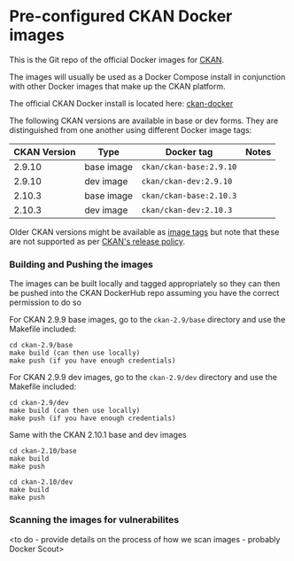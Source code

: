 # Pre-configured CKAN Docker images

This is the Git repo of the official Docker images for [CKAN](https://github.com/ckan/ckan/).

The images will usually be used as a Docker Compose install in conjunction with other Docker images that make up the CKAN platform. 

The official CKAN Docker install is located here: [ckan-docker](https://github.com/ckan/ckan-docker)

The following CKAN versions are available in base or dev forms. They are distinguished from one another using different Docker image tags:

| CKAN Version | Type | Docker tag | Notes |
| --- | --- | --- | --- |
| 2.9.10 | base image | `ckan/ckan-base:2.9.10` |  |
| 2.9.10 | dev image | `ckan/ckan-dev:2.9.10` |  |
| 2.10.3 | base image | `ckan/ckan-base:2.10.3` |  |
| 2.10.3 | dev image | `ckan/ckan-dev:2.10.3` |  |

Older CKAN versions might be available as [image tags](https://hub.docker.com/r/ckan/ckan-base/tags) but note that these are not supported as per [CKAN's release policy](https://docs.ckan.org/en/latest/maintaining/releases.html#supported-versions).


### Building and Pushing the images

The images can be built locally and tagged appropriately so they can then be pushed into the CKAN DockerHub repo
assuming you have the correct permission to do so

For CKAN 2.9.9 base images, go to the `ckan-2.9/base` directory and use the Makefile included:

    cd ckan-2.9/base
    make build (can then use locally)
    make push (if you have enough credentials)

For CKAN 2.9.9 dev images, go to the `ckan-2.9/dev` directory and use the Makefile included:

    cd ckan-2.9/dev
    make build (can then use locally)
    make push (if you have enough credentials)

Same with the CKAN 2.10.1 base and dev images 

    cd ckan-2.10/base
    make build
    make push

    cd ckan-2.10/dev
    make build
    make push

### Scanning the images for vulnerabilites

<to do - provide details on the process of how we scan images - probably Docker Scout>
